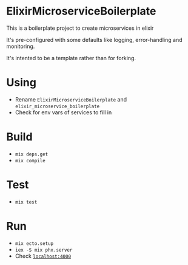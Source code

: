 # ElixirMicroserviceBoilerplate

This is a boilerplate project to create microservices in elixir

It's pre-configured with some defaults like logging, error-handling and monitoring.

It's intented to be a template rather than for forking.

# Using
  
  - Rename `ElixirMicroserviceBoilerplate` and `elixir_microservice_boilerplate`
  - Check for env vars of services to fill in

# Build

  - `mix deps.get`
  - `mix compile`

# Test

  - `mix test`

# Run

  - `mix ecto.setup`
  - `iex -S mix phx.server`
  - Check [`localhost:4000`](http://localhost:4000)
